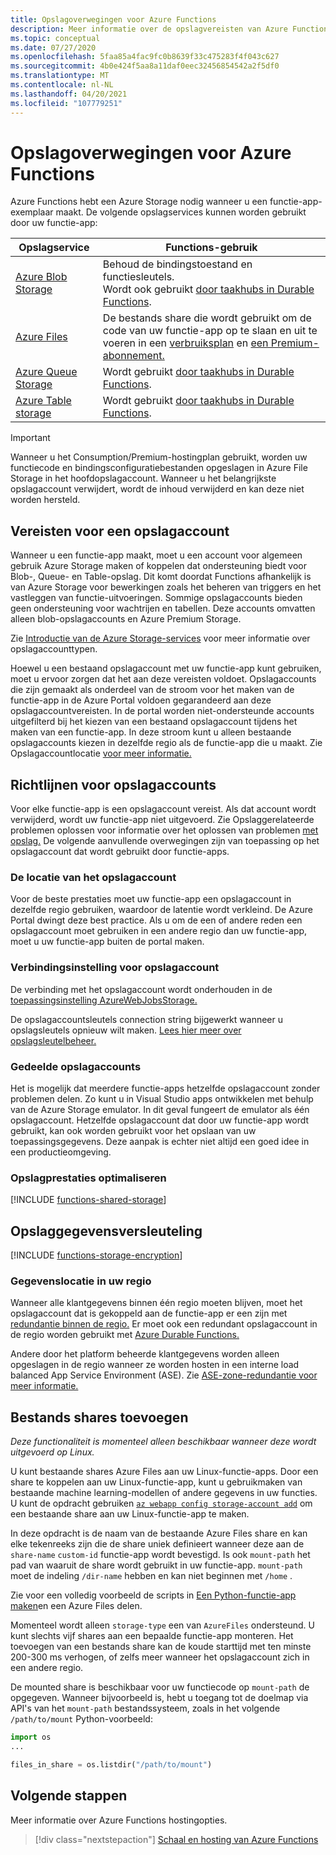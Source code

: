 ```yaml
---
title: Opslagoverwegingen voor Azure Functions
description: Meer informatie over de opslagvereisten van Azure Functions en over het versleutelen van opgeslagen gegevens.
ms.topic: conceptual
ms.date: 07/27/2020
ms.openlocfilehash: 5faa85a4fac9fc0b8639f33c475283f4f043c627
ms.sourcegitcommit: 4b0e424f5aa8a11daf0eec32456854542a2f5df0
ms.translationtype: MT
ms.contentlocale: nl-NL
ms.lasthandoff: 04/20/2021
ms.locfileid: "107779251"
---
```

# <a name="storage-considerations-for-azure-functions"></a>Opslagoverwegingen voor Azure Functions

Azure Functions hebt een Azure Storage nodig wanneer u een functie-app-exemplaar maakt. De volgende opslagservices kunnen worden gebruikt door uw functie-app:


|Opslagservice  | Functions-gebruik  |
|---------|---------|
| [Azure Blob Storage](../storage/blobs/storage-blobs-introduction.md)     | Behoud de bindingstoestand en functiesleutels.  <br/>Wordt ook gebruikt [door taakhubs in Durable Functions](durable/durable-functions-task-hubs.md). |
| [Azure Files](../storage/files/storage-files-introduction.md)  | De bestands share die wordt gebruikt om de code van uw functie-app op te slaan en uit te voeren in een [verbruiksplan](consumption-plan.md) en [een Premium-abonnement.](functions-premium-plan.md) |
| [Azure Queue Storage](../storage/queues/storage-queues-introduction.md)     | Wordt gebruikt [door taakhubs in Durable Functions](durable/durable-functions-task-hubs.md).   |
| [Azure Table storage](../storage/tables/table-storage-overview.md)  |  Wordt gebruikt [door taakhubs in Durable Functions](durable/durable-functions-task-hubs.md).       |

> [!IMPORTANT]
> Wanneer u het Consumption/Premium-hostingplan gebruikt, worden uw functiecode en bindingsconfiguratiebestanden opgeslagen in Azure File Storage in het hoofdopslagaccount. Wanneer u het belangrijkste opslagaccount verwijdert, wordt de inhoud verwijderd en kan deze niet worden hersteld.

## <a name="storage-account-requirements"></a>Vereisten voor een opslagaccount

Wanneer u een functie-app maakt, moet u een account voor algemeen gebruik Azure Storage maken of koppelen dat ondersteuning biedt voor Blob-, Queue- en Table-opslag. Dit komt doordat Functions afhankelijk is van Azure Storage voor bewerkingen zoals het beheren van triggers en het vastleggen van functie-uitvoeringen. Sommige opslagaccounts bieden geen ondersteuning voor wachtrijen en tabellen. Deze accounts omvatten alleen blob-opslagaccounts en Azure Premium Storage.

Zie [Introductie van de Azure Storage-services](../storage/common/storage-introduction.md#core-storage-services) voor meer informatie over opslagaccounttypen. 

Hoewel u een bestaand opslagaccount met uw functie-app kunt gebruiken, moet u ervoor zorgen dat het aan deze vereisten voldoet. Opslagaccounts die zijn gemaakt als onderdeel van de stroom voor het maken van de functie-app in de Azure Portal voldoen gegarandeerd aan deze opslagaccountvereisten. In de portal worden niet-ondersteunde accounts uitgefilterd bij het kiezen van een bestaand opslagaccount tijdens het maken van een functie-app. In deze stroom kunt u alleen bestaande opslagaccounts kiezen in dezelfde regio als de functie-app die u maakt. Zie Opslagaccountlocatie [voor meer informatie.](#storage-account-location)

<!-- JH: Does using a Premium Storage account improve perf? -->

## <a name="storage-account-guidance"></a>Richtlijnen voor opslagaccounts

Voor elke functie-app is een opslagaccount vereist. Als dat account wordt verwijderd, wordt uw functie-app niet uitgevoerd. Zie Opslaggerelateerde problemen oplossen voor informatie over het oplossen van problemen [met opslag.](functions-recover-storage-account.md) De volgende aanvullende overwegingen zijn van toepassing op het opslagaccount dat wordt gebruikt door functie-apps.

### <a name="storage-account-location"></a>De locatie van het opslagaccount

Voor de beste prestaties moet uw functie-app een opslagaccount in dezelfde regio gebruiken, waardoor de latentie wordt verkleind. De Azure Portal dwingt deze best practice. Als u om de een of andere reden een opslagaccount moet gebruiken in een andere regio dan uw functie-app, moet u uw functie-app buiten de portal maken. 

### <a name="storage-account-connection-setting"></a>Verbindingsinstelling voor opslagaccount

De verbinding met het opslagaccount wordt onderhouden in de [toepassingsinstelling AzureWebJobsStorage.](./functions-app-settings.md#azurewebjobsstorage) 

De opslagaccountsleutels connection string bijgewerkt wanneer u opslagsleutels opnieuw wilt maken. [Lees hier meer over opslagsleutelbeheer.](../storage/common/storage-account-create.md)

### <a name="shared-storage-accounts"></a>Gedeelde opslagaccounts

Het is mogelijk dat meerdere functie-apps hetzelfde opslagaccount zonder problemen delen. Zo kunt u in Visual Studio apps ontwikkelen met behulp van de Azure Storage emulator. In dit geval fungeert de emulator als één opslagaccount. Hetzelfde opslagaccount dat door uw functie-app wordt gebruikt, kan ook worden gebruikt voor het opslaan van uw toepassingsgegevens. Deze aanpak is echter niet altijd een goed idee in een productieomgeving.

### <a name="optimize-storage-performance"></a>Opslagprestaties optimaliseren

[!INCLUDE [functions-shared-storage](../../includes/functions-shared-storage.md)]

## <a name="storage-data-encryption"></a>Opslaggegevensversleuteling

[!INCLUDE [functions-storage-encryption](../../includes/functions-storage-encryption.md)]

### <a name="in-region-data-residency"></a>Gegevenslocatie in uw regio

Wanneer alle klantgegevens binnen één regio moeten blijven, moet het opslagaccount dat is gekoppeld aan de functie-app er een zijn met [redundantie binnen de regio.](../storage/common/storage-redundancy.md) Er moet ook een redundant opslagaccount in de regio worden gebruikt met [Azure Durable Functions.](./durable/durable-functions-perf-and-scale.md#storage-account-selection)

Andere door het platform beheerde klantgegevens worden alleen opgeslagen in de regio wanneer ze worden hosten in een interne load balanced App Service Environment (ASE). Zie [ASE-zone-redundantie voor meer informatie.](../app-service/environment/zone-redundancy.md#in-region-data-residency)

## <a name="mount-file-shares"></a>Bestands shares toevoegen

_Deze functionaliteit is momenteel alleen beschikbaar wanneer deze wordt uitgevoerd op Linux._ 

U kunt bestaande shares Azure Files aan uw Linux-functie-apps. Door een share te koppelen aan uw Linux-functie-app, kunt u gebruikmaken van bestaande machine learning-modellen of andere gegevens in uw functies. U kunt de opdracht gebruiken [`az webapp config storage-account add`](/cli/azure/webapp/config/storage-account#az_webapp_config_storage_account_add) om een bestaande share aan uw Linux-functie-app te maken. 

In deze opdracht is de naam van de bestaande Azure Files share en kan elke tekenreeks zijn die de share uniek definieert wanneer deze aan de `share-name` `custom-id` functie-app wordt bevestigd. Is ook `mount-path` het pad van waaruit de share wordt gebruikt in uw functie-app. `mount-path` moet de indeling `/dir-name` hebben en kan niet beginnen met `/home` .

Zie voor een volledig voorbeeld de scripts in [Een Python-functie-app maken](scripts/functions-cli-mount-files-storage-linux.md)en een Azure Files delen. 

Momenteel wordt alleen `storage-type` een van `AzureFiles` ondersteund. U kunt slechts vijf shares aan een bepaalde functie-app monteren. Het toevoegen van een bestands share kan de koude starttijd met ten minste 200-300 ms verhogen, of zelfs meer wanneer het opslagaccount zich in een andere regio.

De mounted share is beschikbaar voor uw functiecode op `mount-path` de opgegeven. Wanneer bijvoorbeeld is, hebt u toegang tot de doelmap via API's van het `mount-path` bestandssysteem, zoals in het volgende `/path/to/mount` Python-voorbeeld:

```python
import os
...

files_in_share = os.listdir("/path/to/mount")
```

## <a name="next-steps"></a>Volgende stappen

Meer informatie over Azure Functions hostingopties.

> [!div class="nextstepaction"]
> [Schaal en hosting van Azure Functions](functions-scale.md)
